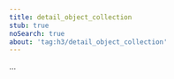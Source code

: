 ```yaml
---
title: detail_object_collection
stub: true
noSearch: true
about: 'tag:h3/detail_object_collection'
---
```

  ...
  